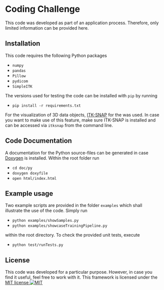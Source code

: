 # Coding Challenge

This code was developed as part of an application process. Therefore,
only limited information can be provided here.

## Installation

This code requires the following Python packages 
* `numpy`
* `pandas`
* `Pillow`
* `pydicom`
* `SimpleITK`

The versions used for testing the code can be installed with `pip` by running
* `pip install -r requirements.txt`

For the visualization of 3D data objects, [ITK-SNAP](http://www.itksnap.org/pmwiki/pmwiki.php) for the was used. In case you want to make use of this feature, make sure ITK-SNAP is installed and can be accessed via `itksnap` from the command line.

## Code Documentation
A documentation for the Python source-files can be generated in case [Doxygen](http://www.doxygen.org) is installed. Within the root folder run
* `cd doc/py`
* `doxygen doxyfile`
* `open html/index.html`

## Example usage
Two example scripts are provided in the folder `examples` which shall illustrate the use of the code.  Simply run
* `python examples/showSamples.py`
* `python examples/showcaseTrainingPipeline.py`

within the root directory. To check the provided unit tests, execute
* `python test/runTests.py`


## License
This code was developed for a particular purpose. However, in case you find it
useful, feel free to work with it. 
This framework is licensed under the [MIT license ![MIT](https://raw.githubusercontent.com/legacy-icons/license-icons/master/dist/32x32/mit.png)](http://opensource.org/licenses/MIT)